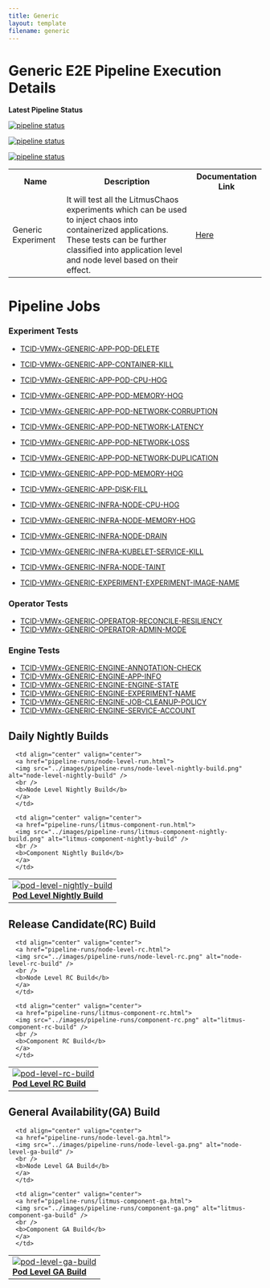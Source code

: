 ```yaml
---
title: Generic
layout: template
filename: generic
---
```


# **Generic E2E Pipeline Execution Details**

**Latest Pipeline Status**

[![pipeline status](https://github.com/litmuschaos/litmus-e2e/actions/workflows/scheduled-component-pipeline.yml/badge.svg)](https://github.com/litmuschaos/litmus-e2e/actions/workflows/scheduled-component-pipeline.yml)

[![pipeline status](https://github.com/litmuschaos/litmus-e2e/actions/workflows/scheduled-node-level-pipeline.yml/badge.svg)](https://github.com/litmuschaos/litmus-e2e/actions/workflows/scheduled-node-level-pipeline.yml)

[![pipeline status](https://github.com/litmuschaos/litmus-e2e/actions/workflows/scheduled-pod-level-pipeline.yml/badge.svg)](https://github.com/litmuschaos/litmus-e2e/actions/workflows/scheduled-pod-level-pipeline.yml)

<table>
<tr>
<th> Name </th>
<th> Description </th>
<th> Documentation Link </th>
</tr>
<tr>
 <td> Generic Experiment</td>
 <td> It will test all the LitmusChaos experiments which can be used to inject chaos into containerized applications. These tests can be further classified into application level and node level based on their effect.</td>
 <td>  <a href="https://docs.litmuschaos.io/docs/getstarted/"> Here </a> </td>
</tr>
</table>

# **Pipeline Jobs**

### **Experiment Tests**

- [TCID-VMWx-GENERIC-APP-POD-DELETE](https://github.com/litmuschaos/litmus-e2e/blob/gh-pages/generic-pipeline/pod-delete/README.md)
- [TCID-VMWx-GENERIC-APP-CONTAINER-KILL](https://github.com/litmuschaos/litmus-e2e/blob/gh-pages/generic-pipeline/container-kill/README.md)
- [TCID-VMWx-GENERIC-APP-POD-CPU-HOG](https://github.com/litmuschaos/litmus-e2e/blob/gh-pages/generic-pipeline/pod-cpu-hog/README.md)
- [TCID-VMWx-GENERIC-APP-POD-MEMORY-HOG](https://github.com/litmuschaos/litmus-e2e/blob/gh-pages/generic-pipeline/pod-memory-hog/README.md)
- [TCID-VMWx-GENERIC-APP-POD-NETWORK-CORRUPTION](https://github.com/litmuschaos/litmus-e2e/blob/gh-pages/generic-pipeline/pod-network-corruption/README.md)
- [TCID-VMWx-GENERIC-APP-POD-NETWORK-LATENCY](https://github.com/litmuschaos/litmus-e2e/blob/gh-pages/generic-pipeline/pod-network-latency/README.md)
- [TCID-VMWx-GENERIC-APP-POD-NETWORK-LOSS](https://github.com/litmuschaos/litmus-e2e/blob/gh-pages/generic-pipeline/pod-network-loss/README.md)
- [TCID-VMWx-GENERIC-APP-POD-NETWORK-DUPLICATION](https://github.com/litmuschaos/litmus-e2e/blob/gh-pages/generic-pipeline/pod-network-duplication/README.md)
- [TCID-VMWx-GENERIC-APP-POD-MEMORY-HOG](https://github.com/litmuschaos/litmus-e2e/blob/gh-pages/generic-pipeline/pod-memory-hog/README.md)
- [TCID-VMWx-GENERIC-APP-DISK-FILL](https://github.com/litmuschaos/litmus-e2e/blob/gh-pages/generic-pipeline/disk-fill/README.md)
- [TCID-VMWx-GENERIC-INFRA-NODE-CPU-HOG](https://github.com/litmuschaos/litmus-e2e/blob/gh-pages/generic-pipeline/node-cpu-hog/README.md)
- [TCID-VMWx-GENERIC-INFRA-NODE-MEMORY-HOG](https://github.com/litmuschaos/litmus-e2e/blob/gh-pages/generic-pipeline/node-memory-hog/README.md)
- [TCID-VMWx-GENERIC-INFRA-NODE-DRAIN](https://github.com/litmuschaos/litmus-e2e/blob/gh-pages/generic-pipeline/node-drain/README.md)
- [TCID-VMWx-GENERIC-INFRA-KUBELET-SERVICE-KILL](https://github.com/litmuschaos/litmus-e2e/blob/gh-pages/generic-pipeline/kubelet-service-kill/README.md)
- [TCID-VMWx-GENERIC-INFRA-NODE-TAINT](https://github.com/litmuschaos/litmus-e2e/tree/gh-pages/generic-pipeline/node-taint/README.md)

- [TCID-VMWx-GENERIC-EXPERIMENT-EXPERIMENT-IMAGE-NAME](https://github.com/litmuschaos/litmus-e2e/blob/gh-pages/generic-pipeline/experiment-image/README.md)

### **Operator Tests**

- [TCID-VMWx-GENERIC-OPERATOR-RECONCILE-RESILIENCY](https://github.com/litmuschaos/litmus-e2e/blob/gh-pages/generic-pipeline/reconcile-resiliency/README.md)
- [TCID-VMWx-GENERIC-OPERATOR-ADMIN-MODE](https://github.com/litmuschaos/litmus-e2e/blob/gh-pages/generic-pipeline/admin-mode/README.md)

### **Engine Tests**

- [TCID-VMWx-GENERIC-ENGINE-ANNOTATION-CHECK](https://github.com/litmuschaos/litmus-e2e/blob/gh-pages/generic-pipeline/annotation-check/README.md)
- [TCID-VMWx-GENERIC-ENGINE-APP-INFO](https://github.com/litmuschaos/litmus-e2e/blob/gh-pages/generic-pipeline/appinfo/README.md)
- [TCID-VMWx-GENERIC-ENGINE-ENGINE-STATE](https://github.com/litmuschaos/litmus-e2e/blob/gh-pages/generic-pipeline/engine-state/README.md)
- [TCID-VMWx-GENERIC-ENGINE-EXPERIMENT-NAME](https://github.com/litmuschaos/litmus-e2e/blob/gh-pages/generic-pipeline/experiment-404/README.md)
- [TCID-VMWx-GENERIC-ENGINE-JOB-CLEANUP-POLICY](https://github.com/litmuschaos/litmus-e2e/blob/gh-pages/generic-pipeline/job-cleanup-policy/README.md)
- [TCID-VMWx-GENERIC-ENGINE-SERVICE-ACCOUNT](https://github.com/litmuschaos/litmus-e2e/blob/gh-pages/generic-pipeline/service-account/README.md)

## Daily Nightly Builds

<table  cellpadding="5">

  <tr>
      <td>
      <a href="pipeline-runs/pod-level-run.html">
      <img src="../images/pipeline-runs/pod-level-nightly-build.png" alt="pod-level-nightly-build" />
      <br />
      <b>Pod Level Nightly Build</b>
      </a>
      </td>

      <td align="center" valign="center">
      <a href="pipeline-runs/node-level-run.html">
      <img src="../images/pipeline-runs/node-level-nightly-build.png" alt="node-level-nightly-build" />
      <br />
      <b>Node Level Nightly Build</b>
      </a>
      </td>

      <td align="center" valign="center">
      <a href="pipeline-runs/litmus-component-run.html">
      <img src="../images/pipeline-runs/litmus-component-nightly-build.png" alt="litmus-component-nightly-build" />
      <br />
      <b>Component Nightly Build</b>
      </a>
      </td>

  </tr>

</table>

## Release Candidate(RC) Build

<table  cellpadding="5">

  <tr>
      <td>
      <a href="pipeline-runs/pod-level-rc.html">
      <img src="../images/pipeline-runs/pod-level-rc.png" alt="pod-level-rc-build" />
      <br />
      <b>Pod Level RC Build</b>
      </a>
      </td>

      <td align="center" valign="center">
      <a href="pipeline-runs/node-level-rc.html">
      <img src="../images/pipeline-runs/node-level-rc.png" alt="node-level-rc-build" />
      <br />
      <b>Node Level RC Build</b>
      </a>
      </td>

      <td align="center" valign="center">
      <a href="pipeline-runs/litmus-component-rc.html">
      <img src="../images/pipeline-runs/component-rc.png" alt="litmus-component-rc-build" />
      <br />
      <b>Component RC Build</b>
      </a>
      </td>

  </tr>

</table>

## General Availability(GA) Build

<table  cellpadding="5">

  <tr>
      <td>
      <a href="pipeline-runs/pod-level-ga.html">
      <img src="../images/pipeline-runs/pod-level-ga.png" alt="pod-level-ga-build" />
      <br />
      <b>Pod Level GA Build</b>
      </a>
      </td>

      <td align="center" valign="center">
      <a href="pipeline-runs/node-level-ga.html">
      <img src="../images/pipeline-runs/node-level-ga.png" alt="node-level-ga-build" />
      <br />
      <b>Node Level GA Build</b>
      </a>
      </td>

      <td align="center" valign="center">
      <a href="pipeline-runs/litmus-component-ga.html">
      <img src="../images/pipeline-runs/component-ga.png" alt="litmus-component-ga-build" />
      <br />
      <b>Component GA Build</b>
      </a>
      </td>

  </tr>

</table>
